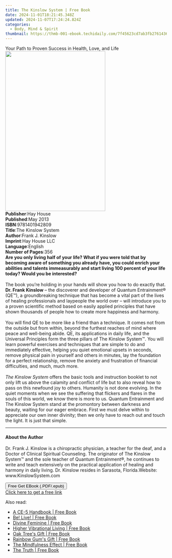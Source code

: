 ```yaml
---
title: The Kinslow System | Free Book
date: 2024-11-01T18:21:45.348Z
updated: 2024-11-07T17:24:24.824Z
categories:
  - Body, Mind & Spirit
thumbnail: https://thmb-001-ebook.techidaily.com/7f45623cd7ab3fb2761436e6ab34ed1e09f181240fa119bccf4cf2da36ef31c1.jpg
---
```

<main id="book-container">
  <div class="flex flex-col">
    <div class="book-brief flex-1 py-6 px-4 sm:p-6 md:py-10 md:px-8">
      <!-- brief-->
      <div class="book-brief-main">
        Your Path to Proven Success in Health, Love, and Life
      </div>
    </div>
    <div
      class="book-meta-info flex-1 grid gap-4 col-start-1 col-end-3 row-start-1 sm:mb-6 sm:grid-cols-4 lg:gap-6 lg:col-start-2 lg:row-end-6 lg:row-span-6 lg:mb-0"
    >
      <div
        class="book-meta-info-left place-content-center mt-4 p-4 text-sm leading-6 col-start-2 col-span-2 dark:text-slate-400"
      >
        <img
          class="w-full h-500 object-cover rounded-lg sm:h-255 sm:col-span-2 lg:col-span-full"
          src="https://img-001-ebook.techidaily.com/390d5bbf90fa32ab5884c00f745c6f4c87a6f3c7bc62eb2390e4e39e681302da.jpg"
          alt=""
          width="312"
          height="500"
        />
      </div>
      <div
        class="book-meta-info-right mt-2 col-start-1 row-start-2 col-span-3 self-center"
      >
        <!-- meta data  -->
        <div class="flex flex-col px-4 md:px-8">
          <div class="flex-1">
            <strong>Publisher</strong>:<span class="px-2">Hay House</span>
          </div>
          <div class="flex-1">
            <strong>Published</strong>:<span class="px-2">May 2013</span>
          </div>
          <div class="flex-1">
            <strong>ISBN</strong>:<span class="px-2">9781401942809</span>
          </div>
          <div class="flex-1">
            <strong>Title</strong>:<span class="px-2">The Kinslow System</span>
          </div>
          <div class="flex-1">
            <strong>Author</strong>:<span class="px-2">Frank J. Kinslow</span>
          </div>
          <div class="flex-1">
            <strong>Imprint</strong>:<span class="px-2">Hay House LLC</span>
          </div>
          <div class="flex-1">
            <strong>Language</strong>:<span class="px-2">English</span>
          </div>
          <div class="flex-1">
            <strong>Number of Pages</strong>:<span class="px-2">356</span>
          </div>
        </div>
      </div>
    </div>
    <div class="book-description flex-1 py-6 px-4 sm:p-6 md:py-10 md:px-8">
      <div class="book-description-main">
        <div accordion-content="" id="description">
          <b
            >Are you only living half of your life? What if you were told that
            by becoming aware of something you already have, you could enrich
            your abilities and talents immeasurably and start living 100 percent
            of your life today? Would you be interested?<br /></b
          ><br />The book you’re holding in your hands will show you how to do
          exactly that. <b>Dr. Frank Kinslow</b> – the discoverer and developer
          of Quantum Entrainment® (QE™), a groundbreaking technique that has
          become a vital part of the lives of healing professionals and
          laypeople the world over – will introduce you to a proven scientific
          method based on easily applied principles that have shown thousands of
          people how to create more happiness and harmony. <br /><br />You will
          find QE to be more like a friend than a technique. It comes not from
          the outside but from within, beyond the furthest reaches of mind where
          peace and well-being abide. QE, its applications in daily life, and
          the Universal Principles form the three pillars of The Kinslow
          System™. You will learn powerful exercises and techniques that are
          simple to do and immediately effective, helping you quiet emotional
          upsets in seconds, remove physical pain in yourself and others in
          minutes, lay the foundation for a perfect relationship, remove the
          anxiety and frustration of financial difficulties, and much, much
          more.<br /><br /><i>The Kinslow System</i> offers the basic tools and
          instruction booklet to not only lift us above the calamity and
          conflict of life but to also reveal how to pass on this newfound joy
          to others. Humanity is not done evolving. In the quiet moments when we
          see the suffering that flickers and flares in the souls of this world,
          we know there is more to us. Quantum Entrainment and The Kinslow
          System stand at the promontory between darkness and beauty, waiting
          for our eager embrace. First we must delve within to appreciate our
          own inner divinity; then we only have to reach out and touch the
          light. It is just that simple.
        </div>
        <div class="accordion-fader"></div>
      </div>
    </div>
    <div class="book-excerpts flex-1 py-6 px-4 sm:p-6 md:py-10 md:px-8">
      <!-- excerpts-->
      <div class="book-excerpts-main">
        <hr />
        <h4 class="placeholder placeholder-heading">
          <span>About the Author</span>
        </h4>
        <p>
          Dr. Frank J. Kinslow is a chiropractic physician, a teacher for the
          deaf, and a Doctor of Clinical Spiritual Counseling. The originator of
          The Kinslow System™ and the sole teacher of Quantum Entrainment®, he
          continues to write and teach extensively on the practical application
          of healing and harmony in daily living. Dr. Kinslow resides in
          Sarasota, Florida.Website: www.KinslowSystem.com
        </p>
      </div>
    </div>
    <div
      class="book-about-author flex-1 py-6 px-4 sm:p-6 md:py-10 md:px-8"
    ></div>
    <div class="book-free-get flex-1 py-6 px-4 sm:p-6 md:py-10 md:px-8">
      <button
        id="btn-free-get"
        class="bg-blue-500 hover:bg-blue-700 text-white font-bold py-2 px-4 rounded"
      >
        Free Get EBook (.PDF/.epub)
      </button>
      <div id="countdown-display" class="px-2 text-lg mt-2"></div>
      <a
        id="free-link"
        class="hidden bg-blue-500 hover:bg-blue-700 text-white font-bold py-2 px-4 rounded"
        href="https://www.ebooks.com/en-us/book/96317780/the-kinslow-system/frank-j-kinslow/"
        target="_blank"
        >Click here to get a free link</a
      >
    </div>
    <script>
      let countdownTime = 0;
      let countdownInterval = null;
      document
        .getElementById('btn-free-get')
        .addEventListener('click', startCountdown);
      function startCountdown() {
        countdownTime = new Date().getTime() + 60000 * 3;
        countdownInterval = setInterval(updateCountdown, 1000);
        document.getElementById('btn-free-get').disabled = true;
        document
          .getElementById('btn-free-get')
          .classList.add('bg-gray-500', 'cursor-not-allowed');
      }
      function updateCountdown() {
        let currentTime = new Date().getTime();
        let timeLeft = countdownTime - currentTime;
        let secondsLeft = Math.floor(timeLeft / 1000);
        document.getElementById('countdown-display').innerHTML =
          `Remaining time: ${secondsLeft} seconds.`;
        if (secondsLeft <= 0) {
          clearInterval(countdownInterval);
          document.getElementById('btn-free-get').classList.add('hidden');
          document.getElementById('free-link').classList.remove('hidden');
          document.getElementById('countdown-display').innerHTML = '';
        }
      }
    </script>
  </div>
</main>

<ins class="adsbygoogle"
      style="display:block"
      data-ad-client="ca-pub-7571918770474297"
      data-ad-slot="8358498916"
      data-ad-format="auto"
      data-full-width-responsive="true"></ins>
    

<span class="atpl-alsoreadstyle">Also read:</span>
<div><ul>
<li><a href="https://novels-ebooks.techidaily.com/209863500-9781999425517-a-ce-5-handbook/"><u>A CE-5 Handbook | Free Book</u></a></li>
<li><a href="https://novels-ebooks.techidaily.com/209863616-9781949362268-be-live/"><u>Be! Live! | Free Book</u></a></li>
<li><a href="https://novels-ebooks.techidaily.com/209863577-9781732554313-divine-feminine/"><u>Divine Feminine | Free Book</u></a></li>
<li><a href="https://novels-ebooks.techidaily.com/209863478-9780999206935-higher-vibrational-living/"><u>Higher Vibrational Living | Free Book</u></a></li>
<li><a href="https://novels-ebooks.techidaily.com/209863368-9780648391210-oak-trees-gift/"><u>Oak Tree's Gift | Free Book</u></a></li>
<li><a href="https://novels-ebooks.techidaily.com/209863355-9780648391203-rainbow-gums-gift/"><u>Rainbow Gum's Gift | Free Book</u></a></li>
<li><a href="https://novels-ebooks.techidaily.com/209863373-9781732483613-the-mindfulness-effect/"><u>The Mindfulness Effect | Free Book</u></a></li>
<li><a href="https://novels-ebooks.techidaily.com/209863396-9781945026461-the-truth/"><u>The Truth | Free Book</u></a></li>
</ul></div>

